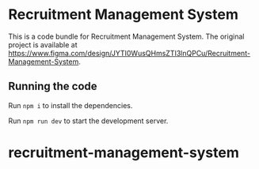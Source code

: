 
  # Recruitment Management System

  This is a code bundle for Recruitment Management System. The original project is available at https://www.figma.com/design/JYTI0WusQHmsZTI3lnQPCu/Recruitment-Management-System.

  ## Running the code

  Run `npm i` to install the dependencies.

  Run `npm run dev` to start the development server.
  # recruitment-management-system
